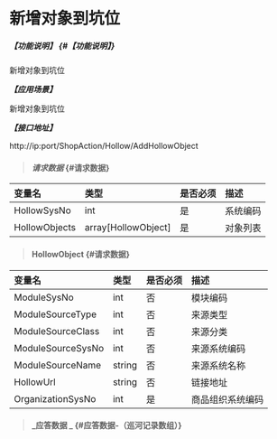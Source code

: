 # 新增对象到坑位

##### _【功能说明】_ {#【功能说明】}

新增对象到坑位

_**【应用场景】**_

新增对象到坑位


_**【接口地址】**_

http://ip:port/ShopAction/Hollow/AddHollowObject

> #### _请求数据_ {#请求数据}

| 变量名 | 类型 | 是否必须 | 描述 |
| :--- | :--- | :--- | :--- |
| HollowSysNo | int | 是 | 系统编码 |
|HollowObjects | array[HollowObject] | 是 |对象列表|

> #### HollowObject {#请求数据}

| 变量名 | 类型 | 是否必须 | 描述 |
| :--- | :--- | :--- | :--- |
| ModuleSysNo | int | 否 | 模块编码 |
| ModuleSourceType | int | 否 | 来源类型 |
| ModuleSourceClass | int | 否 | 来源分类 |
| ModuleSourceSysNo | int | 否 | 来源系统编码 |
| ModuleSourceName| string | 否 | 来源系统名称 |
| HollowUrl | string | 否 | 链接地址 |
| OrganizationSysNo | int | 是 | 商品组织系统编码 |

> #### _应答数据 _ {#应答数据-（巡河记录数组）}



